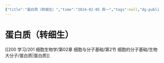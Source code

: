 ```yaml
---
{"title":"蛋白质（转细生）","time":"2024-02-05 周一","tags":null,"dg-publish":true,"permalink":"/200 学习/202 有机化学/第03篇 生物有机化合物/第17章 蛋白质/第3节 蛋白质/蛋白质（转细生）/","dgPassFrontmatter":true,"created":"2024-02-05T18:27:42.246+08:00","updated":"2024-02-16T17:29:17.361+08:00"}
---
```


# 蛋白质（转细生）
[[200 学习/201 细胞生物学/第02章 细胞与分子基础/第2节 细胞的分子基础/生物大分子/蛋白质\|蛋白质]]